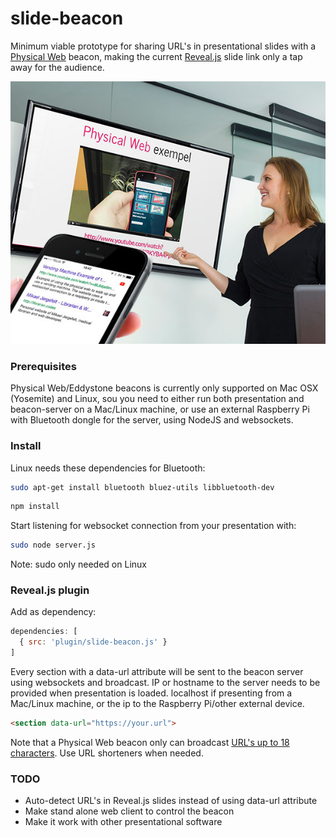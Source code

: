 # slide-beacon
Minimum viable prototype for sharing URL's in presentational slides with a [Physical Web](http://github.com/google/physical-web) beacon, making the current [Reveal.js](https://github.com/hakimel/reveal.js/) slide link only a tap away for the audience. 

![](https://raw.githubusercontent.com/dermike/dermike.github.io/master/images/project_slidebeacon.jpg)

### Prerequisites
Physical Web/Eddystone beacons is currently only supported on Mac OSX (Yosemite) and Linux, sou you need to either run both presentation and beacon-server on a Mac/Linux machine, or use an external Raspberry Pi with Bluetooth dongle for the server, using NodeJS and websockets.

### Install
Linux needs these dependencies for Bluetooth:

```sh
sudo apt-get install bluetooth bluez-utils libbluetooth-dev
```

```sh
npm install
```

Start listening for websocket connection from your presentation with:

```sh
sudo node server.js
```

Note: sudo only needed on Linux

### Reveal.js plugin
Add as dependency:

```javascript
dependencies: [
  { src: 'plugin/slide-beacon.js' }
]
```

Every section with a data-url attribute will be sent to the beacon server using websockets and broadcast. IP or hostname to the server needs to be provided when presentation is loaded. localhost if presenting from a Mac/Linux machine, or the ip to the Raspberry Pi/other external device.

```html
<section data-url="https://your.url">
```

Note that a Physical Web beacon only can broadcast [URL's up to 18 characters](https://github.com/google/uribeacon#short-urls). Use URL shorteners when needed.

### TODO
* Auto-detect URL's in Reveal.js slides instead of using data-url attribute
* Make stand alone web client to control the beacon
* Make it work with other presentational software